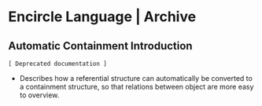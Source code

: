 ﻿Encircle Language | Archive
===========================

Automatic Containment Introduction
----------------------------------

`[ Deprecated documentation ]`

- Describes how a referential structure can automatically be converted to a containment structure, so that relations between object are more easy to overview.